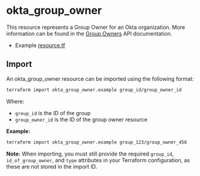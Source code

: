 # okta_group_owner

This resource represents a Group Owner for an Okta organization. More information can
be found in the
[Group Owners](https://developer.okta.com/docs/api/openapi/okta-management/management/tag/GroupOwner/#tag/GroupOwner) API
documentation.

- Example [resource.tf](./resource.tf)

## Import

An okta_group_owner resource can be imported using the following format:

```bash
terraform import okta_group_owner.example group_id/group_owner_id
```

Where:

- `group_id` is the ID of the group
- `group_owner_id` is the ID of the group owner resource

**Example:**

```bash
terraform import okta_group_owner.example group_123/group_owner_456
```

**Note:** When importing, you must still provide the required `group_id`, `id_of_group_owner`, and `type` attributes in your Terraform configuration, as these are not stored in the import ID.
